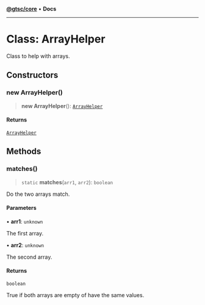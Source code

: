 [**@gtsc/core**](../README.md) • **Docs**

***

# Class: ArrayHelper

Class to help with arrays.

## Constructors

### new ArrayHelper()

> **new ArrayHelper**(): [`ArrayHelper`](ArrayHelper.md)

#### Returns

[`ArrayHelper`](ArrayHelper.md)

## Methods

### matches()

> `static` **matches**(`arr1`, `arr2`): `boolean`

Do the two arrays match.

#### Parameters

• **arr1**: `unknown`

The first array.

• **arr2**: `unknown`

The second array.

#### Returns

`boolean`

True if both arrays are empty of have the same values.
